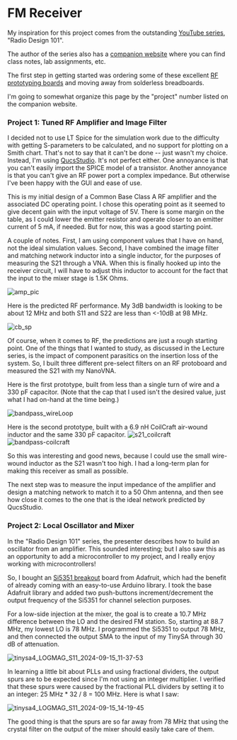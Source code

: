 # FM Receiver
My inspiration for this project comes from the outstanding [YouTube series](https://www.youtube.com/watch?v=r_p7AHsSOdw&list=PL9Ox3wpnB0kqekAyz6blg4YdvoEMoJNJY), "Radio Design 101". 

The author of the series also has a [companion website](https://ecefiles.org/rf-design/) where you can find class notes, lab assignments, etc. 

The first step in getting started was ordering some of these excellent [RF prototyping boards](https://github.com/maelh/radio-frequency-prototype-boards/tree/main) and moving away from solderless breadboards. 

I'm going to somewhat organize this page by the "project" number listed on the companion website. 

### Project 1: Tuned RF Amplifier and Image Filter

I decided not to use LT Spice for the simulation work due to the difficulty with getting S-parameters to be calculated, and no support for plotting on a Smith chart. That's not to say that it can't be done -- just wasn't my choice. Instead, I'm using [QucsStudio](https://qucsstudio.de/). It's not perfect either. One annoyance is that you can't easily import the SPICE model of a transistor. Another annoyance is that you can't give an RF power port a complex impedance. But otherwise I've been happy with the GUI and ease of use. 

This is my initial design of a Common Base Class A RF amplifier and the associated DC operating point. I chose this operating point as it seemed to give decent gain with the input voltage of 5V. There is some margin on the table, as I could lower the emitter resistor and operate closer to an emitter current of 5 mA, if needed. But for now, this was a good starting point. 

A couple of notes. First, I am using component values that I have on hand, not the ideal simulation values. Second, I have combined the image filter and matching network inductor into a single inductor, for the purposes of measuring the S21 through a VNA. When this is finally hooked up into the receiver circuit, I will have to adjust this inductor to account for the fact that the input to the mixer stage is 1.5K Ohms. 

![amp_pic](https://github.com/user-attachments/assets/c6208826-0576-438f-9626-4b769f2b1177)

Here is the predicted RF performance. My 3dB bandwidth is looking to be about 12 MHz and both S11 and S22 are less than <-10dB at 98 MHz. 

![cb_sp](https://github.com/user-attachments/assets/ea8e3433-f29e-4b43-9fb9-d4d434598a3f)

Of course, when it comes to RF, the predictions are just a rough starting point. One of the things that I wanted to study, as discussed in the Lecture series, is the impact of component parasitics on the insertion loss of the system. So, I built three different pre-select filters on an RF protoboard and measured the S21 with my NanoVNA. 

Here is the first prototype, built from less than a single turn of wire and a 330 pF capacitor. (Note that the cap that I used isn't the desired value, just what I had on-hand at the time being.) 

![bandpass_wireLoop](https://github.com/user-attachments/assets/7d437fbc-9ab3-40a2-aec2-6737f56e5a0f)

Here is the second prototype, built with a 6.9 nH CoilCraft air-wound inductor and the same 330 pF capacitor. 
![s21_coilcraft](https://github.com/user-attachments/assets/ddb52d55-6664-4de4-a05b-77f7c6b50832)
![bandpass-coilcraft](https://github.com/user-attachments/assets/355d9337-8e47-4b52-92e7-ec24140f006e)

So this was interesting and good news, because I could use the small wire-wound inductor as the S21 wasn't too high. I had a long-term plan for making this receiver as small as possible. 

The next step was to measure the input impedance of the amplifier and design a matching network to match it to a 50 Ohm antenna, and then see how close it comes to the one that is the ideal network predicted by QucsStudio. 


### Project 2: Local Oscillator and Mixer

In the "Radio Design 101" series, the presenter describes how to build an oscillator from an amplifier. This sounded interesting; but I also saw this as an opportunity to add a microcontroller to my project, and I really enjoy working with microcontrollers! 

So, I bought an [Si5351 breakout](https://learn.adafruit.com/adafruit-si5351-clock-generator-breakout) board from Adafruit, which had the benefit of already coming with an easy-to-use Arduino library.  I took the base Adafruit library and added two push-buttons increment/decrement the output frequency of the Si5351 for channel selection purposes. 

For a low-side injection at the mixer, the goal is to create a 10.7 MHz difference between the LO and the desired FM station. So, starting at 88.7 MHz, my lowest LO is 78 MHz. I programmed the Si5351 to output 78 MHz, and then connected the output SMA to the input of my TinySA through 30 dB of attenuation. 

![tinysa4_LOGMAG_S11_2024-09-15_11-37-53](https://github.com/user-attachments/assets/385cf971-ec32-40af-a03c-ecc6fb97fe11)

In learning a little bit about PLLs and using fractional dividers, the output spurs are to be expected since I'm not using an integer multiplier.  I verified that these spurs were caused by the fractional PLL dividers by setting it to an integer: 25 MHz * 32 / 8 = 100 MHz. Here is what I saw: 

![tinysa4_LOGMAG_S11_2024-09-15_14-19-45](https://github.com/user-attachments/assets/16f9bf0f-4bbc-41b4-992f-872e66abd41c)

The good thing is that the spurs are so far away from 78 MHz that using the crystal filter on the output of the mixer should easily take care of them.
